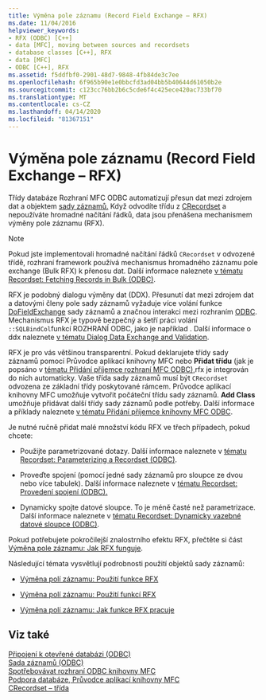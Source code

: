 ```yaml
---
title: Výměna pole záznamu (Record Field Exchange – RFX)
ms.date: 11/04/2016
helpviewer_keywords:
- RFX (ODBC) [C++]
- data [MFC], moving between sources and recordsets
- database classes [C++], RFX
- data [MFC]
- ODBC [C++], RFX
ms.assetid: f5ddfbf0-2901-48d7-9848-4fb84de3c7ee
ms.openlocfilehash: 6f965b90e1e0bbcfd3ad04bb5b40644d61050b2e
ms.sourcegitcommit: c123cc76bb2b6c5cde6f4c425ece420ac733bf70
ms.translationtype: MT
ms.contentlocale: cs-CZ
ms.lasthandoff: 04/14/2020
ms.locfileid: "81367151"
---
```

# <a name="record-field-exchange-rfx"></a>Výměna pole záznamu (Record Field Exchange – RFX)

Třídy databáze Rozhraní MFC ODBC automatizují přesun dat mezi zdrojem dat a objektem [sady záznamů.](../../data/odbc/recordset-odbc.md) Když odvodíte třídu z [CRecordset](../../mfc/reference/crecordset-class.md) a nepoužíváte hromadné načítání řádků, data jsou přenášena mechanismem výměny pole záznamu (RFX).

> [!NOTE]
> Pokud jste implementovali hromadné načítání řádků `CRecordset` v odvozené třídě, rozhraní framework používá mechanismus hromadného záznamu pole exchange (Bulk RFX) k přenosu dat. Další informace naleznete [v tématu Recordset: Fetching Records in Bulk (ODBC)](../../data/odbc/recordset-fetching-records-in-bulk-odbc.md).

RFX je podobný dialogu výměny dat (DDX). Přesunutí dat mezi zdrojem dat a datovými členy pole sady záznamů vyžaduje více volání funkce [DoFieldExchange](../../mfc/reference/crecordset-class.md#dofieldexchange) sady záznamů a značnou interakci mezi rozhraním [ODBC](../../data/odbc/odbc-basics.md). Mechanismus RFX je typově bezpečný a šetří práci volání `::SQLBindCol`funkcí ROZHRANÍ ODBC, jako je například . Další informace o ddx naleznete [v tématu Dialog Data Exchange and Validation](../../mfc/dialog-data-exchange-and-validation.md).

RFX je pro vás většinou transparentní. Pokud deklarujete třídy sady záznamů pomocí Průvodce aplikací knihovny MFC nebo **Přidat třídu** (jak je popsáno v [tématu Přidání příjemce rozhraní MFC ODBC),](../../mfc/reference/adding-an-mfc-odbc-consumer.md)rfx je integrován do nich automaticky. Vaše třída sady záznamů musí být `CRecordset` odvozena ze základní třídy poskytované rámcem. Průvodce aplikací knihovny MFC umožňuje vytvořit počáteční třídu sady záznamů. **Add Class** umožňuje přidávat další třídy sady záznamů podle potřeby. Další informace a příklady naleznete [v tématu Přidání příjemce knihovny MFC ODBC](../../mfc/reference/adding-an-mfc-odbc-consumer.md).

Je nutné ručně přidat malé množství kódu RFX ve třech případech, pokud chcete:

- Použijte parametrizované dotazy. Další informace naleznete v [tématu Recordset: Parameterizing a Recordset (ODBC)](../../data/odbc/recordset-parameterizing-a-recordset-odbc.md).

- Proveďte spojení (pomocí jedné sady záznamů pro sloupce ze dvou nebo více tabulek). Další informace naleznete v [tématu Recordset: Provedení spojení (ODBC).](../../data/odbc/recordset-performing-a-join-odbc.md)

- Dynamicky spojte datové sloupce. To je méně časté než parametrizace. Další informace naleznete v [tématu Recordset: Dynamicky vazebné datové sloupce (ODBC)](../../data/odbc/recordset-dynamically-binding-data-columns-odbc.md).

Pokud potřebujete pokročilejší znalostrního efektu RFX, přečtěte si část [Výměna pole záznamu: Jak RFX funguje](../../data/odbc/record-field-exchange-how-rfx-works.md).

Následující témata vysvětlují podrobnosti použití objektů sady záznamů:

- [Výměna polí záznamu: Použití funkce RFX](../../data/odbc/record-field-exchange-using-rfx.md)

- [Výměna polí záznamu: Použití funkcí RFX](../../data/odbc/record-field-exchange-using-the-rfx-functions.md)

- [Výměna polí záznamu: Jak funkce RFX pracuje](../../data/odbc/record-field-exchange-how-rfx-works.md)

## <a name="see-also"></a>Viz také

[Připojení k otevřené databázi (ODBC)](../../data/odbc/open-database-connectivity-odbc.md)<br/>
[Sada záznamů (ODBC)](../../data/odbc/recordset-odbc.md)<br/>
[Spotřebovávat rozhraní ODBC knihovny MFC](../../mfc/reference/adding-an-mfc-odbc-consumer.md)<br/>
[Podpora databáze, Průvodce aplikací knihovny MFC](../../mfc/reference/database-support-mfc-application-wizard.md)<br/>
[CRecordset – třída](../../mfc/reference/crecordset-class.md)
